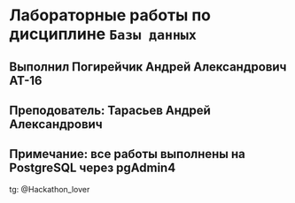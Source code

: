 # Лабораторные работы по дисциплине ` Базы данных `
## Выполнил Погирейчик Андрей Александрович АТ-16
## Преподователь: Тарасьев Андрей Александрович 
## Примечание: все работы выполнены на PostgreSQL через pgAdmin4

tg: @Hackathon_lover

